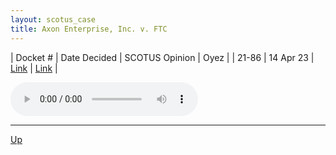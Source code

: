 ```yaml
---
layout: scotus_case
title: Axon Enterprise, Inc. v. FTC
---
```


| Docket # | Date Decided | SCOTUS Opinion | Oyez |
| 21-86 | 14 Apr 23 | [Link](https://www.supremecourt.gov/opinions/22pdf/598us1r10_febh.pdf) | [Link](https://www.oyez.org/cases/2022/21-86) |

<audio controls>
   <source src='./resources/21-86.mp3' type='audio/mpeg'>
</audio>

<object data='./resources/21-86.pdf' type='application/pdf'></object>

---

[Up](./README.md)